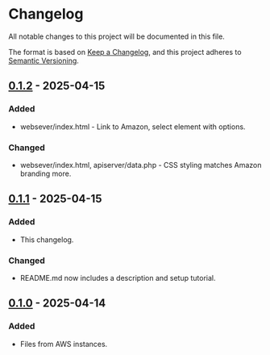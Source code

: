 # Changelog

All notable changes to this project will be documented in this file.

The format is based on [Keep a Changelog](https://keepachangelog.com/en/1.1.0/),
and this project adheres to [Semantic Versioning](https://semver.org/spec/v2.0.0.html).

## [0.1.2] - 2025-04-15

### Added

- websever/index.html - Link to Amazon, select element with options.

### Changed

- websever/index.html, apiserver/data.php - CSS styling matches Amazon branding more.

## [0.1.1] - 2025-04-15

### Added

- This changelog.

### Changed

- README.md now includes a description and setup tutorial.

## [0.1.0] - 2025-04-14

### Added

- Files from AWS instances.

[0.1.2]: https://github.com/jno-de/AmazonPriceMatching/compare/v0.1.1...v0.1.2
[0.1.1]: https://github.com/jno-de/AmazonPriceMatching/compare/v0.1.0...v0.1.1
[0.1.0]: https://github.com/jno-de/AmazonPriceMatching/releases/tag/v0.1.0
